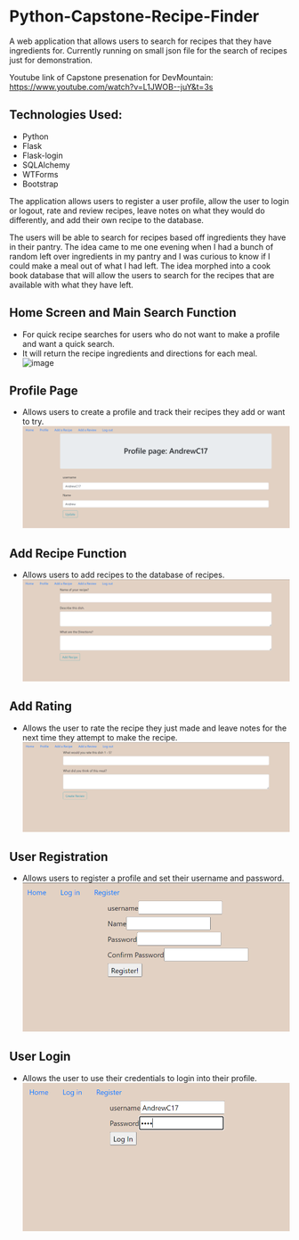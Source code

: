 # Python-Capstone-Recipe-Finder
A web application that allows users to search for recipes that they have ingredients for. Currently running on small json file for the search of recipes just for demonstration.

Youtube link of Capstone presenation for DevMountain: https://www.youtube.com/watch?v=L1JWOB--juY&t=3s

## Technologies Used:
* Python
* Flask
* Flask-login
* SQLAlchemy
* WTForms
* Bootstrap

The application allows users to register a user profile, allow the user to login or logout, rate and review recipes, leave notes on what they would do differently, and add their own recipe to the database. 

The users will be able to search for recipes based off ingredients they have in their pantry. The idea came to me one evening when I had a bunch of random left over ingredients in my pantry and I was curious to know if I could make a meal out of what I had left. The idea morphed into a cook book database that will allow the users to search for the recipes that are available with what they have left.  

## Home Screen and Main Search Function
* For quick recipe searches for users who do not want to make a profile and want a quick search.
* It will return the recipe ingredients and directions for each meal.
![image](https://user-images.githubusercontent.com/66842994/216785231-2eb2922c-b7df-4056-9612-4cdde642463d.png)

## Profile Page
* Allows users to create a profile and track their recipes they add or want to try.
![image](images/profile-page.png)

## Add Recipe Function
* Allows users to add recipes to the database of recipes.
![image](images/add-recipe.png)

## Add Rating
* Allows the user to rate the recipe they just made and leave notes for the next time they attempt to make the recipe.
![image](images/add-review.png)

## User Registration
* Allows users to register a profile and set their username and password.
![image](images/registration.png)

## User Login
* Allows the user to use their credentials to login into their profile.
![image](images/login.png)
